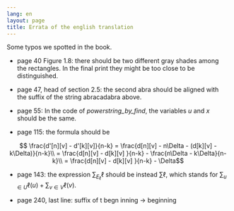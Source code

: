 ```yaml
---
lang: en
layout: page
title: Errata of the english translation
---
```


Some typos we spotted in the book.

- page 40 Figure 1.8: there should be two different gray shades among the rectangles. In the final print they might be too close to be distinguished.

- page 47, head of section 2.5: the second abra should be aligned with the suffix of the string abracadabra above.

- page 55: In the code of *powerstring_by_find*,  the variables *u* and *x* should be the same.

- page 115: the formula should be

$$    \frac{d'[n][v] - d'[k][v]}{n-k}  = \frac{d[n][v] - n\Delta - (d[k][v] - k\Delta)}{n-k}\\
     = \frac{d[n][v] - d[k][v] }{n-k} - \frac{n\Delta - k\Delta}{n-k}\\
     = \frac{d[n][v] - d[k][v] }{n-k} - \Delta$$

- page 143: the expression $\sum_{E_\ell}\ell$ should be instead $\sum \ell$, which stands for $\sum_{u\in U} \ell(u) + \sum_{v\in V} \ell(v)$.

- page 240, last line: suffix of t begn inning -> beginning
